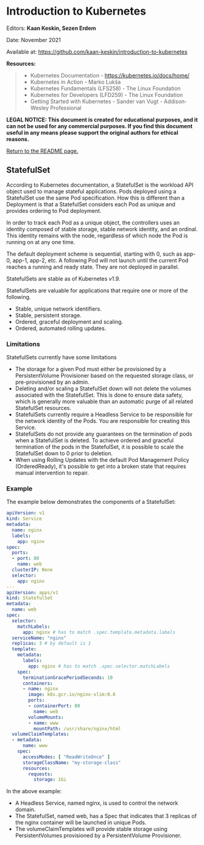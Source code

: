# Introduction to Kubernetes

Editors: **Kaan Keskin, Sezen Erdem**

Date: November 2021

Available at: https://github.com/kaan-keskin/introduction-to-kubernetes

**Resources:**

> - Kubernetes Documentation - https://kubernetes.io/docs/home/
> - Kubernetes in Action - Marko Lukša 
> - Kubernetes Fundamentals (LFS258) - The Linux Foundation
> - Kubernetes for Developers (LFD259) - The Linux Foundation
> - Getting Started with Kubernetes - Sander van Vugt - Addison-Wesley Professional

**LEGAL NOTICE: This document is created for educational purposes, and it can not be used for any commercial purposes. If you find this document useful in any means please support the original authors for ethical reasons.** 

[Return to the README page.](README.md)

## StatefulSet

According to Kubernetes documentation, a StatefulSet is the workload API object used to manage stateful applications. Pods deployed using a StatefulSet use the same Pod specification. How this is different than a Deployment is that a StatefulSet considers each Pod as unique and provides ordering to Pod deployment. 

In order to track each Pod as a unique object, the controllers uses an identity composed of stable storage, stable network identity, and an ordinal. This identity remains with the node, regardless of which node the Pod is running on at any one time.

The default deployment scheme is sequential, starting with 0, such as app-0, app-1, app-2, etc. A following Pod will not launch until the current Pod reaches a running and ready state. They are not deployed in parallel.

StatefulSets are stable as of Kubernetes v1.9.

StatefulSets are valuable for applications that require one or more of the following.

* Stable, unique network identifiers.
* Stable, persistent storage.
* Ordered, graceful deployment and scaling.
* Ordered, automated rolling updates.

### Limitations

StatefulSets currently have some limitations
* The storage for a given Pod must either be provisioned by a PersistentVolume Provisioner based on the requested storage class, or pre-provisioned by an admin.
* Deleting and/or scaling a StatefulSet down will not delete the volumes associated with the StatefulSet. This is done to ensure data safety, which is generally more valuable than an automatic purge of all related StatefulSet resources.
* StatefulSets currently require a Headless Service to be responsible for the network identity of the Pods. You are responsible for creating this Service.
* StatefulSets do not provide any guarantees on the termination of pods when a StatefulSet is deleted. To achieve ordered and graceful termination of the pods in the StatefulSet, it is possible to scale the StatefulSet down to 0 prior to deletion.
* When using Rolling Updates with the default Pod Management Policy (OrderedReady), it's possible to get into a broken state that requires manual intervention to repair.

### Example

The example below demonstrates the components of a StatefulSet:

```yaml
apiVersion: v1
kind: Service
metadata:
  name: nginx
  labels:
    app: nginx
spec:
  ports:
  - port: 80
    name: web
  clusterIP: None
  selector:
    app: nginx
---
apiVersion: apps/v1
kind: StatefulSet
metadata:
  name: web
spec:
  selector:
    matchLabels:
      app: nginx # has to match .spec.template.metadata.labels
  serviceName: "nginx"
  replicas: 3 # by default is 1
  template:
    metadata:
      labels:
        app: nginx # has to match .spec.selector.matchLabels
    spec:
      terminationGracePeriodSeconds: 10
      containers:
      - name: nginx
        image: k8s.gcr.io/nginx-slim:0.8
        ports:
        - containerPort: 80
          name: web
        volumeMounts:
        - name: www
          mountPath: /usr/share/nginx/html
  volumeClaimTemplates:
  - metadata:
      name: www
    spec:
      accessModes: [ "ReadWriteOnce" ]
      storageClassName: "my-storage-class"
      resources:
        requests:
          storage: 1Gi
```

In the above example:

* A Headless Service, named nginx, is used to control the network domain.
* The StatefulSet, named web, has a Spec that indicates that 3 replicas of the nginx container will be launched in unique Pods.
* The volumeClaimTemplates will provide stable storage using PersistentVolumes provisioned by a PersistentVolume Provisioner.


